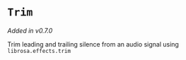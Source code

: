 # `Trim`

_Added in v0.7.0_

Trim leading and trailing silence from an audio signal using `librosa.effects.trim`
